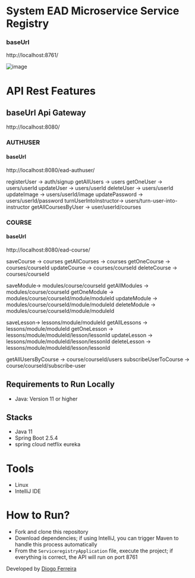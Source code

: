 # System EAD Microservice Service Registry

### baseUrl
http://localhost:8761/

![image](https://github.com/DgSantos017/sistema-ead-microservice-service-registry/assets/62971277/c3dd5d9b-e75b-440d-8c52-42cf243f5d6a)

# API Rest Features 
## baseUrl Api Gateway
http://localhost:8080/

### AUTHUSER
#### baseUrl
http://localhost:8080/ead-authuser/

registerUser -> auth/signup
getAllUsers -> users
getOneUser -> users/userId
updateUser -> users/userId
deleteUser -> users/userId
updateImage -> users/userId/image
updatePassword -> users/userId/password
turnUserIntoInstructor-> users/turn-user-into-instructor
getAllCoursesByUser -> user/userId/courses

### COURSE
#### baseUrl
http://localhost:8080/ead-course/
  
saveCourse -> courses
getAllCourses -> courses
getOneCourse -> courses/courseId
updateCourse -> courses/courseId
deleteCourse -> courses/courseId

saveModule-> modules/course/courseId
getAllModules -> modules/course/courseId
getOneModule -> modules/course/courseId/module/moduleId
updateModule -> modules/course/courseId/module/moduleId
deleteModule -> modules/course/courseId/module/moduleId

saveLesson-> lessons/module/moduleId
getAllLessons -> lessons/module/moduleId
getOneLesson -> lessons/module/moduleId/lesson/lessonId
updateLesson -> lessons/module/moduleId/lesson/lessonId
deleteLesson -> lessons/module/moduleId/lesson/lessonId

getAllUsersByCourse -> course/courseId/users
subscribeUserToCourse -> course/courseId/subscribe-user

## Requirements to Run Locally
- Java: Version 11 or higher

## Stacks
- Java 11
- Spring Boot 2.5.4
- spring cloud netflix eureka

# Tools
- Linux
- IntelliJ IDE

# How to Run?
- Fork and clone this repository
- Download dependencies; if using IntelliJ, you can trigger Maven to handle this process automatically
- From the ``ServiceregistryApplication`` file, execute the project; if everything is correct, the API will run on port 8761

Developed by [Diogo Ferreira](https://www.linkedin.com/in/diogo-santos01/)
